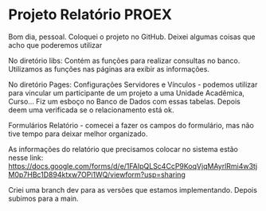 # Projeto Relatório PROEX

Bom dia, pessoal. Coloquei o projeto no GitHub. Deixei algumas coisas que acho que poderemos utilizar

No diretório libs:
Contém as funções para realizar consultas no banco. Utilizamos as funções nas páginas ara exibir as informações. 

No diretório Pages:
Configurações Servidores e Vínculos - podemos utilizar para vincular um participante de um projeto a uma Unidade Acadêmica, Curso... Fiz um esboço no Banco de Dados com essas tabelas. Depois deem uma verificada se o relacionamento está ok.

Formulários Relatório - comecei a fazer os campos do formulário, mas não tive tempo para deixar melhor organizado.

As informações do relatório que precisamos colocar no sistema estão nesse link: https://docs.google.com/forms/d/e/1FAIpQLSc4CcP9KoqVjqMAyrlRmi4w3tjM0p7HBc1D894ktxw7OPi1WQ/viewform?usp=sharing

Criei uma branch dev para as versões que estamos implementando. Depois subimos para a main.
